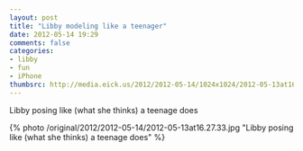 ```yaml
---
layout: post
title: "Libby modeling like a teenager"
date: 2012-05-14 19:29
comments: false
categories: 
- libby
- fun
- iPhone
thumbsrc: http://media.eick.us/2012/2012-05-14/1024x1024/2012-05-13at16.27.33.jpg
---
```

Libby posing like (what she thinks) a teenage does



{% photo /original/2012/2012-05-14/2012-05-13at16.27.33.jpg "Libby posing like (what she thinks) a teenage does" %}

